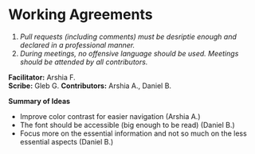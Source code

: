 # Working Agreements

1. _Pull requests (including comments) must be desriptie enough and declared in a professional manner._
2. _During meetings, no offensive language should be used. Meetings should be attended by all contributors._



**Facilitator:** Arshia F.  
**Scribe:** Gleb G.
**Contributors:** Arshia A., Daniel B.

**Summary of Ideas**
- Improve color contrast for easier navigation (Arshia A.)
- The font should be accessible (big enough to be read) (Daniel B.)
- Focus more on the essential information and not so much on the less essential aspects (Daniel B.)
